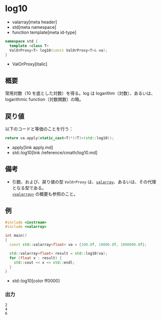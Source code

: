 # log10
* valarray[meta header]
* std[meta namespace]
* function template[meta id-type]

```cpp
namespace std {
  template <class T>
  ValOrProxy<T> log10(const ValOrProxy<T>& va);
}
```
* ValOrProxy[italic]

## 概要
常用対数（10 を底とした対数）を得る。log は logarithm（対数）、あるいは、logarithmic function（対数関数）の略。


## 戻り値
以下のコードと等価のことを行う：

```cpp
return va.apply(static_cast<T(*)(T)>(std::log10));
```
* apply[link apply.md]
* std::log10[link /reference/cmath/log10.md]


## 備考
- 引数、および、戻り値の型 *`ValOrProxy`* は、[`valarray`](../valarray.md)、あるいは、その代理となる型である。  
	[`<valarray>`](../../valarray.md) の概要も参照のこと。


## 例
```cpp example
#include <iostream>
#include <valarray>

int main()
{
  const std::valarray<float> va = {100.0f, 10000.0f, 1000000.0f};

  std::valarray<float> result = std::log10(va);
  for (float x : result) {
    std::cout << x << std::endl;
  }
}
```
* std::log10[color ff0000]

### 出力
```
2
4
6
```
